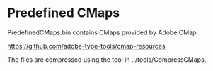 # Predefined CMaps

PredefinedCMaps.bin contains CMaps provided by Adobe CMap:

https://github.com/adobe-type-tools/cmap-resources

The files are compressed using the tool in ../tools/CompressCMaps.
